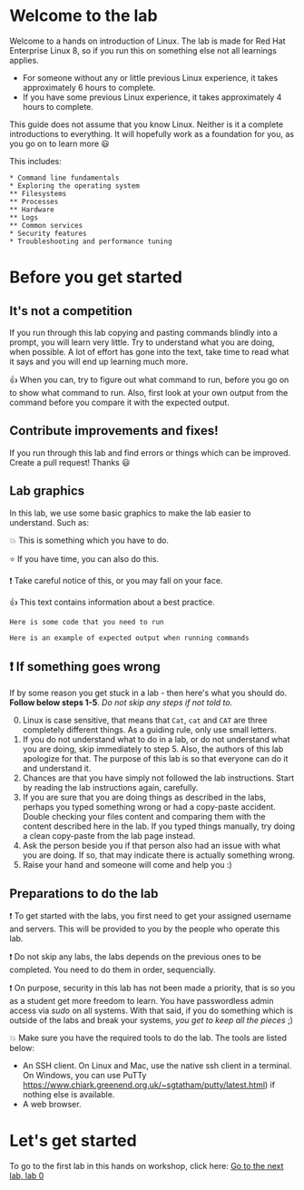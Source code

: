 # Welcome to the lab
Welcome to a hands on introduction of Linux. The lab is made for Red Hat Enterprise Linux 8, so if you run this on something else not all learnings applies.

* For someone without any or little previous Linux experience, it takes approximately 6 hours to complete.
* If you have some previous Linux experience, it takes approximately 4 hours to complete.

This guide does not assume that you know Linux. Neither is it a complete introductions to everything. It will hopefully work as a foundation for you, as you go on to learn more 😃

This includes:
```
* Command line fundamentals
* Exploring the operating system
** Filesystems
** Processes
** Hardware
** Logs
** Common services
* Security features
* Troubleshooting and performance tuning
```

# Before you get started

## It's not a competition
If you run through this lab copying and pasting commands blindly into a prompt, you will learn very little.
Try to understand what you are doing, when possible. A lot of effort has gone into the text, take time to read what it says and you will end up learning much more.

👍 When you can, try to figure out what command to run, before you go on to show what command to run. Also, first look at your own output from the command before you compare it with the expected output.

## Contribute improvements and fixes!
If you run through this lab and find errors or things which can be improved. Create a pull request! Thanks 😃

## Lab graphics

In this lab, we use some basic graphics to make the lab easier to understand. Such as:

:boom: This is something which you have to do.

:star: If you have time, you can also do this.

:exclamation: Take careful notice of this, or you may fall on your face.

:thumbsup: This text contains information about a best practice.

```
Here is some code that you need to run
```

```
Here is an example of expected output when running commands
```

## :exclamation: If something goes wrong
If by some reason you get stuck in a lab - then here's what you should do. **Follow below steps 1-5**. _Do not skip any steps if not told to._

0. Linux is case sensitive, that means that ```Cat```, ```cat``` and ```CAT``` are three completely different things. As a guiding rule, only use small letters.
1. If you do not understand what to do in a lab, or do not understand what you are doing, skip immediately to step 5. Also, the authors of this lab apologize for that. The purpose of this lab is so that everyone can do it and understand it.
2. Chances are that you have simply not followed the lab instructions. Start by reading the lab instructions again, carefully.
3. If you are sure that you are doing things as described in the labs, perhaps you typed something wrong or had a copy-paste accident. Double checking your files content and comparing them with the content described here in the lab. If you typed things manually, try doing a clean copy-paste from the lab page instead.
4. Ask the person beside you if that person also had an issue with what you are doing. If so, that may indicate there is actually something wrong.
5. Raise your hand and someone will come and help you :)

## Preparations to do the lab

:exclamation: To get started with the labs, you first need to get your assigned username and servers. This will be provided to you by the people who operate this lab. 

:exclamation: Do not skip any labs, the labs depends on the previous ones to be completed. You need to do them in order, sequencially.

:exclamation: On purpose, security in this lab has not been made a priority, that is so you as a student get more freedom to learn. You have passwordless admin access via _sudo_ on all systems. With that said, if you do something which is outside of the labs and break your systems, _you get to keep all the pieces_ ;) 

:boom: Make sure you have the required tools to do the lab. The tools are listed below:
* An SSH client. On Linux and Mac, use the native ssh client in a terminal. On Windows, you can use PuTTy https://www.chiark.greenend.org.uk/~sgtatham/putty/latest.html) if nothing else is available.
* A web browser.


# Let's get started
To go to the first lab in this hands on workshop, click here: 
[Go to the next lab, lab 0](lab-0/README.md)


